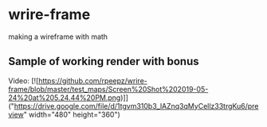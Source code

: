 # wrire-frame
making a wireframe with math

## Sample of working render with bonus
Video:
[![https://github.com/rpeepz/wrire-frame/blob/master/test_maps/Screen%20Shot%202019-05-24%20at%205.24.44%20PM.png)]]("https://drive.google.com/file/d/1tgvm310b3_lAZnq3qMyCellz33trgKu6/preview" width="480" height="360")
